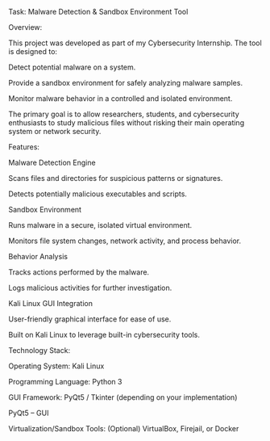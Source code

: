 Task: Malware Detection & Sandbox Environment Tool
 
 
Overview:

This project was developed as part of my Cybersecurity Internship.
The tool is designed to:

Detect potential malware on a system.

Provide a sandbox environment for safely analyzing malware samples.

Monitor malware behavior in a controlled and isolated environment.

The primary goal is to allow researchers, students, and cybersecurity enthusiasts to study malicious files without risking their main operating system or network security.

Features:

Malware Detection Engine

Scans files and directories for suspicious patterns or signatures.

Detects potentially malicious executables and scripts.

Sandbox Environment

Runs malware in a secure, isolated virtual environment.

Monitors file system changes, network activity, and process behavior.

Behavior Analysis

Tracks actions performed by the malware.

Logs malicious activities for further investigation.

Kali Linux GUI Integration

User-friendly graphical interface for ease of use.

Built on Kali Linux to leverage built-in cybersecurity tools.

Technology Stack:

Operating System: Kali Linux

Programming Language: Python 3

GUI Framework: PyQt5 / Tkinter (depending on your implementation)



PyQt5 – GUI

Virtualization/Sandbox Tools: (Optional) VirtualBox, Firejail, or Docker
